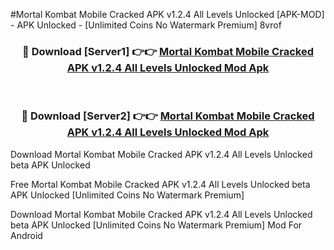 #Mortal Kombat Mobile Cracked APK v1.2.4 All Levels Unlocked [APK-MOD] - APK Unlocked - [Unlimited Coins No Watermark Premium] 8vrof



<div align="center">

<h3>🔴 Download [Server1] 👉👉 <a href="https://momento.my/?title=Mortal_Kombat_Mobile_Cracked_APK_v1.2.4_All_Levels_Unlocked">Mortal Kombat Mobile Cracked APK v1.2.4 All Levels Unlocked Mod Apk</a></h3><br>

<h3>🔴 Download [Server2] 👉👉 <a href="https://momento.my/?title=Mortal_Kombat_Mobile_Cracked_APK_v1.2.4_All_Levels_Unlocked">Mortal Kombat Mobile Cracked APK v1.2.4 All Levels Unlocked Mod Apk</a></h3>
</div>



Download Mortal Kombat Mobile Cracked APK v1.2.4 All Levels Unlocked beta APK Unlocked

Free Mortal Kombat Mobile Cracked APK v1.2.4 All Levels Unlocked beta APK Unlocked [Unlimited Coins No Watermark Premium]

Download Mortal Kombat Mobile Cracked APK v1.2.4 All Levels Unlocked beta APK Unlocked [Unlimited Coins No Watermark Premium] Mod For Android
